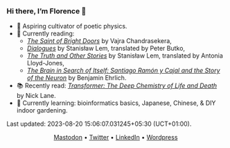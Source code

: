 ### Hi there, I’m Florence 👋

- 🔭 Aspiring cultivator of poetic physics.
- :book: Currently reading: 
  - [_The Saint of Bright Doors_](https://vajra.me/books/the-saint-of-bright-doors/) by Vajra Chandrasekera,
  - [_Dialogues_](https://mitpress.mit.edu/9780262542937/dialogues/) by Stanisław Lem, translated by Peter Butko,
  - [_The Truth and Other Stories_](https://mitpress.mit.edu/9780262545068/the-truth-and-other-stories/) by Stanisław Lem, translated by Antonia Lloyd-Jones,
  - [_The Brain in Search of Itself: Santiago Ramón y Cajal and the Story of the Neuron_](https://us.macmillan.com/books/9780374110376/thebraininsearchofitself) by Benjamin Ehrlich.
- :books: Recently read: [_Transformer: The Deep Chemistry of Life and Death_](https://nick-lane.net/books/transformer-the-deep-chemistry-of-life-and-death/) by Nick Lane.
- :seedling: Currently learning: bioinformatics basics, Japanese, Chinese, & DIY indoor gardening. 


Last updated: <!-- update_date starts -->2023-08-20 15:06:07.031245+05:30<!-- update_date ends --> (UCT+01:00).

<div align="center">
  <a rel="me" href="https://mathstodon.xyz/@flloaers">Mastodon</a> •
  <a href='https://twitter.com/flloaers'>Twitter</a> •
  <a href='https://www.linkedin.com/in/florence-lenaers-95988682/'>LinkedIn</a> •
  <a href='https://flloaers.wordpress.com/'>Wordpress</a>
</div>

<!--
**flloaers/flloaers** is a ✨ _special_ ✨ repository because its `README.md` (this file) appears on your GitHub profile.

Here are some ideas to get you started:

- 🔭 I’m currently working on ...
- 🌱 I’m currently learning ...
- 👯 I’m looking to collaborate on ...
- 🤔 I’m looking for help with ...
- 💬 Ask me about ...
- 📫 How to reach me: ...
- 😄 Pronouns: ...
- ⚡ Fun fact: ...
-->
